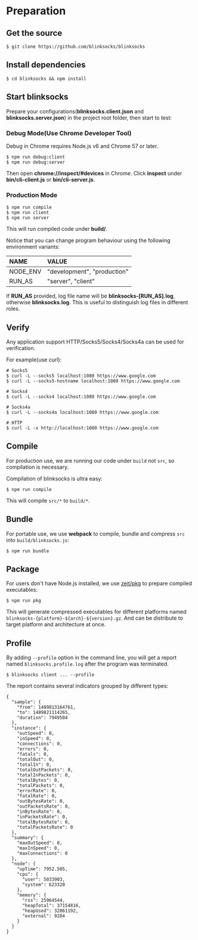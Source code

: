 # Preparation

## Get the source

```
$ git clone https://github.com/blinksocks/blinksocks
```

## Install dependencies

```
$ cd blinksocks && npm install
```

## Start blinksocks

Prepare your configurations(**blinksocks.client.json** and **blinksocks.server.json**) in the project root folder, then start to test:

### Debug Mode(Use Chrome Developer Tool)

Debug in Chrome requires Node.js v6 and Chrome 57 or later.

```
$ npm run debug:client
$ npm run debug:server
```

Then open **chrome://inspect/#devices** in Chrome. Click **inspect** under **bin/cli-client.js** or **bin/cli-server.js**.

### Production Mode

```
$ npm run compile
$ npm run client
$ npm run server
```

This will run compiled code under **build/**.

Notice that you can change program behaviour using the following environment variants:

| NAME      | VALUE                       |
| :-------- | :-------------------------- |
| NODE_ENV  | "development", "production" |
| RUN_AS    | "server", "client"          |

If **RUN_AS** provided, log file name will be **blinksocks-[RUN_AS].log**, otherwise **blinksocks.log**. This is useful
to distinguish log files in different roles.

## Verify

Any application support HTTP/Socks5/Socks4/Socks4a can be used for verification.

For example(use curl):

```
# Socks5
$ curl -L --socks5 localhost:1080 https://www.google.com
$ curl -L --socks5-hostname localhost:1080 https://www.google.com

# Socks4
$ curl -L --socks4 localhost:1080 https://www.google.com

# Socks4a
$ curl -L --socks4a localhost:1080 https://www.google.com

# HTTP
$ curl -L -x http://localhost:1080 https://www.google.com
```

## Compile

For production use, we are running our code under `build` not `src`, so compilation is necessary.

Compilation of blinksocks is ultra easy:

```
$ npm run compile
```

This will compile `src/*` to `build/*`.

## Bundle

For portable use, we use **webpack** to compile, bundle and compress `src` into `build/blinksocks.js`:

```
$ npm run bundle
```

## Package

For users don't have Node.js installed, we use [zeit/pkg](https://github.com/zeit/pkg) to prepare compiled executables:

```
$ npm run pkg
```

This will generate compressed executables for different platforms named `blinksocks-{platform}-${arch}-${version}.gz`.
And can be distribute to target platform and architecture at once.

## Profile

By adding `--profile` option in the command line, you will get a report named `blinksocks.profile.log` after
the program was terminated.

```
$ blinksocks client ... --profile
```

The report contains several indicators grouped by different types:

```
{
  "sample": {
    "from": 1489813164761,
    "to": 1489821114265,
    "duration": 7949504
  },
  "instance": {
    "outSpeed": 0,
    "inSpeed": 0,
    "connections": 0,
    "errors": 0,
    "fatals": 0,
    "totalOut": 0,
    "totalIn": 0,
    "totalOutPackets": 0,
    "totalInPackets": 0,
    "totalBytes": 0,
    "totalPackets": 0,
    "errorRate": 0,
    "fatalRate": 0,
    "outBytesRate": 0,
    "outPacketsRate": 0,
    "inBytesRate": 0,
    "inPacketsRate": 0,
    "totalBytesRate": 0,
    "totalPacketsRate": 0
  },
  "summary": {
    "maxOutSpeed": 0,
    "maxInSpeed": 0,
    "maxConnections": 0
  },
  "node": {
    "upTime": 7952.505,
    "cpu": {
      "user": 5033903,
      "system": 623320
    },
    "memory": {
      "rss": 25964544,
      "heapTotal": 37154816,
      "heapUsed": 32861192,
      "external": 9284
    }
  }
}
```
